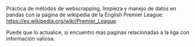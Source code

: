 Práctica de métodos de webscrapping, limpieza y manejo de datos en pandas con la página de wikipedia de la English Premier League: https://es.wikipedia.org/wiki/Premier_League.

Puede que lo actualice, si encuentro mas paginas relacionadas a la liga con información valiosa.
